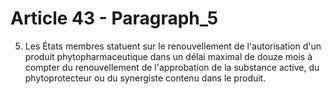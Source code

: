 # Article 43 - Paragraph_5

5. Les États membres statuent sur le renouvellement de l'autorisation d'un produit phytopharmaceutique dans un délai maximal de douze mois à compter du renouvellement de l'approbation de la substance active, du phytoprotecteur ou du synergiste contenu dans le produit.
